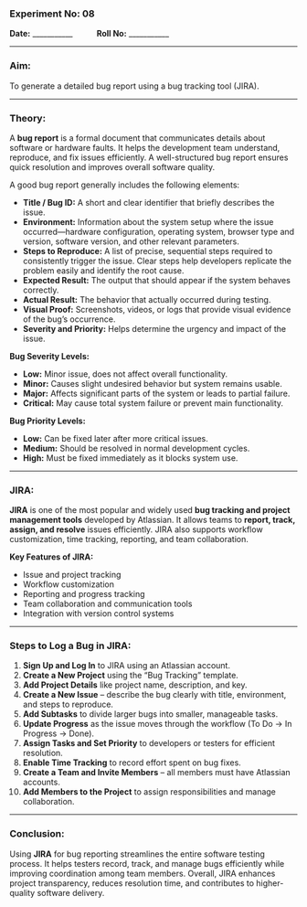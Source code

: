 ### **Experiment No: 08**  
**Date:** ___________   **Roll No:** ___________  

---

### **Aim:**  
To generate a detailed bug report using a bug tracking tool (JIRA).

---

### **Theory:**  
A **bug report** is a formal document that communicates details about software or hardware faults. It helps the development team understand, reproduce, and fix issues efficiently. A well-structured bug report ensures quick resolution and improves overall software quality.  

A good bug report generally includes the following elements:  

- **Title / Bug ID:** A short and clear identifier that briefly describes the issue.  
- **Environment:** Information about the system setup where the issue occurred—hardware configuration, operating system, browser type and version, software version, and other relevant parameters.  
- **Steps to Reproduce:** A list of precise, sequential steps required to consistently trigger the issue. Clear steps help developers replicate the problem easily and identify the root cause.  
- **Expected Result:** The output that should appear if the system behaves correctly.  
- **Actual Result:** The behavior that actually occurred during testing.  
- **Visual Proof:** Screenshots, videos, or logs that provide visual evidence of the bug’s occurrence.  
- **Severity and Priority:** Helps determine the urgency and impact of the issue.  

**Bug Severity Levels:**  
- **Low:** Minor issue, does not affect overall functionality.  
- **Minor:** Causes slight undesired behavior but system remains usable.  
- **Major:** Affects significant parts of the system or leads to partial failure.  
- **Critical:** May cause total system failure or prevent main functionality.  

**Bug Priority Levels:**  
- **Low:** Can be fixed later after more critical issues.  
- **Medium:** Should be resolved in normal development cycles.  
- **High:** Must be fixed immediately as it blocks system use.  

---

### **JIRA:**  
**JIRA** is one of the most popular and widely used **bug tracking and project management tools** developed by Atlassian. It allows teams to **report, track, assign, and resolve** issues efficiently. JIRA also supports workflow customization, time tracking, reporting, and team collaboration.  

**Key Features of JIRA:**  
- Issue and project tracking  
- Workflow customization  
- Reporting and progress tracking  
- Team collaboration and communication tools  
- Integration with version control systems  

---

### **Steps to Log a Bug in JIRA:**  
1. **Sign Up and Log In** to JIRA using an Atlassian account.  
2. **Create a New Project** using the “Bug Tracking” template.  
3. **Add Project Details** like project name, description, and key.  
4. **Create a New Issue** – describe the bug clearly with title, environment, and steps to reproduce.  
5. **Add Subtasks** to divide larger bugs into smaller, manageable tasks.  
6. **Update Progress** as the issue moves through the workflow (To Do → In Progress → Done).  
7. **Assign Tasks and Set Priority** to developers or testers for efficient resolution.  
8. **Enable Time Tracking** to record effort spent on bug fixes.  
9. **Create a Team and Invite Members** – all members must have Atlassian accounts.  
10. **Add Members to the Project** to assign responsibilities and manage collaboration.  

---

### **Conclusion:**  
Using **JIRA** for bug reporting streamlines the entire software testing process. It helps testers record, track, and manage bugs efficiently while improving coordination among team members. Overall, JIRA enhances project transparency, reduces resolution time, and contributes to higher-quality software delivery.